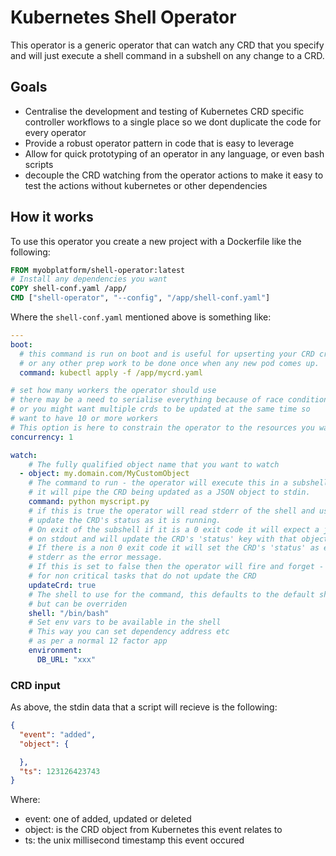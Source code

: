 # Kubernetes Shell Operator

This operator is a generic operator that can watch any CRD that you specify and will just execute a shell command in a subshell on any change to a CRD.

## Goals

- Centralise the development and testing of Kubernetes CRD specific controller workflows to a single place so we dont duplicate the code for every operator
- Provide a robust operator pattern in code that is easy to leverage
- Allow for quick prototyping of an operator in any language, or even bash scripts
- decouple the CRD watching from the operator actions to make it easy to test the actions without kubernetes or other dependencies

## How it works

To use this operator you create a new project with a Dockerfile like the following:

```dockerfile
FROM myobplatform/shell-operator:latest
# Install any dependencies you want
COPY shell-conf.yaml /app/
CMD ["shell-operator", "--config", "/app/shell-conf.yaml"]
```

Where the `shell-conf.yaml` mentioned above is something like:

```yaml
---
boot:
  # this command is run on boot and is useful for upserting your CRD creation object
  # or any other prep work to be done once when any new pod comes up.
  command: kubectl apply -f /app/mycrd.yaml

# set how many workers the operator should use
# there may be a need to serialise everything because of race conditions so this can be set to 1
# or you might want multiple crds to be updated at the same time so
# want to have 10 or more workers
# This option is here to constrain the operator to the resources you want to use.
concurrency: 1

watch:
    # The fully qualified object name that you want to watch
  - object: my.domain.com/MyCustomObject
    # The command to run - the operator will execute this in a subshell with the default shell
    # it will pipe the CRD being updated as a JSON object to stdin.
    command: python myscript.py
    # if this is true the operator will read stderr of the shell and use that to continuosly
    # update the CRD's status as it is running.
    # On exit of the subshell if it is a 0 exit code it will expect a json object to have been sent
    # on stdout and will update the CRD's 'status' key with that object.
    # If there is a non 0 exit code it will set the CRD's 'status' as errored and use the last line of
    # stderr as the error message.
    # If this is set to false then the operator will fire and forget - this might be useful
    # for non critical tasks that do not update the CRD
    updateCrd: true
    # The shell to use for the command, this defaults to the default shell
    # but can be overriden
    shell: "/bin/bash"
    # Set env vars to be available in the shell
    # This way you can set dependency address etc
    # as per a normal 12 factor app
    environment:
      DB_URL: "xxx"
```

### CRD input

As above, the stdin data that a script will recieve is the following:

```json
{
  "event": "added",
  "object": {

  },
  "ts": 123126423743
}
```

Where:
- event: one of added, updated or deleted
- object: is the CRD object from Kubernetes this event relates to
- ts: the unix millisecond timestamp this event occured
